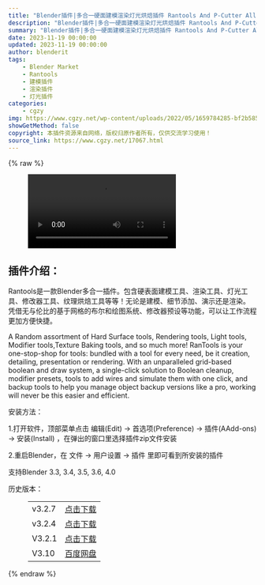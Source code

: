 ```yaml
---
title: "Blender插件|多合一硬面建模渲染灯光烘焙插件 Rantools And P-Cutter All-In-One Addon v3.3.0"
description: "Blender插件|多合一硬面建模渲染灯光烘焙插件 Rantools And P-Cutter All-In-One Addon v3.3.0"
summary: "Blender插件|多合一硬面建模渲染灯光烘焙插件 Rantools And P-Cutter All-In-One Addon v3.3.0"
date: 2023-11-19 00:00:00
updated: 2023-11-19 00:00:00
author: blenderit
tags: 
    - Blender Market
    - Rantools
    - 建模插件
    - 渲染插件
    - 灯光插件
categories:
    - cgzy
img: https://www.cgzy.net/wp-content/uploads/2022/05/1659784285-bf2b585aaeb7a04.jpg
showGetMethod: false
copyright: 本插件资源来自网络，版权归原作者所有，仅供交流学习使用！
source_link: https://www.cgzy.net/17067.html
---
```


{% raw %}
<figure class="wp-block-video aligncenter"><video controls src="https://cloud.video.taobao.com/play/u/717183932/p/1/e/6/t/1/362818487702.mp4"></video></figure><div class="wp-block-pandastudio-title"><div class="title_style_01"><h2 id="h2-0">插件介绍：</h2></div></div><p class="is-style-text-indent-2em">Rantools是一款Blender多合一插件。包含硬表面建模工具、渲染工具、灯光工具、修改器工具、纹理烘焙工具等等！无论是建模、细节添加、演示还是渲染。 凭借无与伦比的基于网格的布尔和绘图系统、修改器预设等功能，可以让工作流程更加方便快捷。</p><p>A Random assortment of Hard Surface tools, Rendering tools, Light tools, Modifier tools,Texture Baking tools, and so much more! RanTools is your one-stop-shop for tools: bundled with a tool for every need, be it creation, detailing, presentation or rendering. With an unparalleled grid-based boolean and draw system, a single-click solution to Boolean cleanup, modifier presets, tools to add wires and simulate them with one click, and backup tools to help you manage object backup versions like a pro, working will never be this easier and efficient.</p><div class="wp-block-pandastudio-title"><div class="title_style_01"><p>安装方法：</p></div></div><p>1.打开软件，顶部菜单点击 编辑(Edit) → 首选项(Preference) → 插件(AAdd-ons) → 安装(Install) ，在弹出的窗口里选择插件zip文件安装</p><p>2.重启Blender，在 文件 → 用户设置 → 插件 里即可看到所安装的插件</p><div class="wp-block-pandastudio-tips"><div class="tip success "><p>支持Blender 3.3, 3.4, 3.5, 3.6, 4.0</p>
</div></div><div class="wp-block-pandastudio-title"><div class="title_style_01"><p>历史版本：</p></div></div><figure class="wp-block-table is-style-regular has-medium-font-size" style="font-style:normal;font-weight:500"><table><tbody><tr><td>v3.2.7</td><td><a href="https://www.cgzy.net/go?_=9eda9afee2aHR0cHM6Ly9wYW4uYmFpZHUuY29tL3MvMVMtWUdoa0VxLWltRkFwRjhCZTJCRmc%2FcHdkPXlxZm4%3D" target="_blank">点击下载</a></td></tr><tr><td>v3.2.4</td><td><a href="https://www.cgzy.net/go?_=20f1352fecaHR0cHM6Ly9wYW4uYmFpZHUuY29tL3MvMWV3Qlk3cGtBbDNzZXcxR1JvN2QyLVE%2FcHdkPW1sOTQ%3D" target="_blank">点击下载</a></td></tr><tr><td>V3.2.1</td><td><a href="https://www.cgzy.net/go?_=2044c9ca20aHR0cHM6Ly9wYW4uYmFpZHUuY29tL3MvMUpkbDlaRjBzaGczUnZSSU9McHp6blE%2FcHdkPWdobGs%3D" target="_blank" rel="noreferrer noopener">点击下载</a></td></tr><tr><td>V3.10</td><td><a href="https://www.cgzy.net/go?_=3f4272223faHR0cHM6Ly9wYW4uYmFpZHUuY29tL3MvMWI5WEpWRnVXMk1mYmdYTVZGeVVTUmc%2FcHdkPWwxYnQ%3D" data-type="URL" data-id="https://www.cgzy.net/go?_=3f4272223faHR0cHM6Ly9wYW4uYmFpZHUuY29tL3MvMWI5WEpWRnVXMk1mYmdYTVZGeVVTUmc%2FcHdkPWwxYnQ%3D" target="_blank" rel="noreferrer noopener">百度网盘</a></td></tr></tbody></table></figure>
<div style="display: none">cgzy</div>
{% endraw %}
